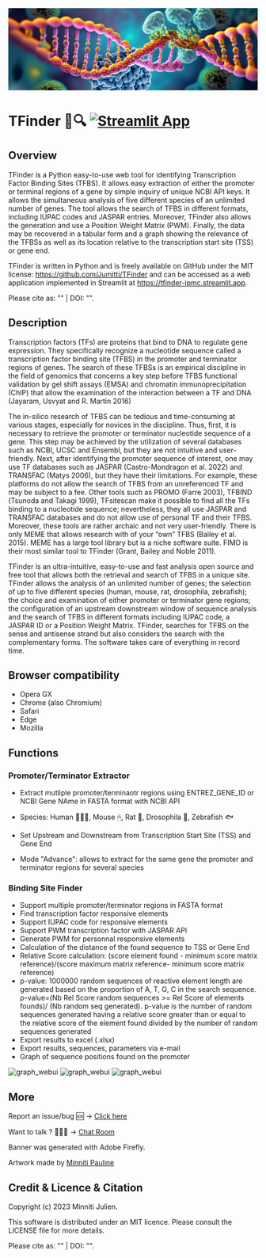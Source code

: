 <picture>
    <img
        src="/img/banners_TFinder.jpg">
</picture>

# TFinder 🧬🔍 [![Streamlit App](https://static.streamlit.io/badges/streamlit_badge_black_white.svg)](https://tfinder-ipmc.streamlit.app/)

## Overview

TFinder is a Python easy-to-use web tool for identifying Transcription Factor Binding Sites (TFBS). It allows easy extraction of either the promoter or terminal regions of a gene by simple inquiry of unique NCBI API keys. It allows the simultaneous analysis of five different species of an unlimited number of genes. The tool allows the search of TFBS in different formats, including IUPAC codes and JASPAR entries. Moreover, TFinder also allows the generation and use a Position Weight Matrix (PWM). Finally, the data may be recovered in a tabular form and a graph showing the relevance of the TFBSs as well as its location relative to the transcription start site (TSS) or gene end.

TFinder is written in Python and is freely available on GitHub under the MIT license: https://github.com/Jumitti/TFinder and can be accessed as a web application implemented in Streamlit at https://tfinder-ipmc.streamlit.app.

Please cite as: "" | DOI: "".

## Description
Transcription factors (TFs) are proteins that bind to DNA to regulate gene expression. They specifically recognize a nucleotide sequence called a transcription factor binding site (TFBS) in the promoter and terminator regions of genes. The search of these TFBSs is an empirical discipline in the field of genomics that concerns a key step before TFBS functional validation by gel shift assays (EMSA) and chromatin immunoprecipitation (ChIP) that allow the examination of the interaction between a TF and DNA (Jayaram, Usvyat and R. Martin 2016)


The in-silico research of TFBS can be tedious and time-consuming at various stages, especially for novices in the discipline. Thus, first, it is necessary to retrieve the promoter or terminator nucleotide sequence of a gene. This step may be achieved by the utilization of several databases such as NCBI, UCSC and Ensembl, but they are not intuitive and user-friendly. Next, after identifying the promoter sequence of interest, one may use TF databases such as JASPAR (Castro-Mondragon et al. 2022) and TRANSFAC (Matys 2006), but they have their limitations. For example, these platforms do not allow the search of TFBS from an unreferenced TF and may be subject to a fee. Other tools such as PROMO (Farre 2003), TFBIND (Tsunoda and Takagi 1999), TFsitescan make it possible to find all the TFs binding to a nucleotide sequence; nevertheless, they all use JASPAR and TRANSFAC databases and do not allow use of personal TF and their TFBS. Moreover, these tools are rather archaic and not very user-friendly. There is only MEME that allows research with of your “own” TFBS (Bailey et al. 2015). MEME has a large tool library but is a niche software suite. FIMO is their most similar tool to TFinder (Grant, Bailey and Noble 2011).

TFinder is an ultra-intuitive, easy-to-use and fast analysis open source and free tool that allows both the retrieval and search of TFBS in a unique site. TFinder allows the analysis of an unlimited number of genes; the selection of up to five different species (human, mouse, rat, drosophila, zebrafish); the choice and examination of either promoter or terminator gene regions; the configuration of an upstream downstream window of sequence analysis and the search of TFBS in different formats including IUPAC code, a JASPAR ID or a Position Weight Matrix. TFinder, searches for TFBS on the sense and antisense strand but also considers the search with the complementary forms. The software takes care of everything in record time.


## Browser compatibility

- Opera GX
- Chrome (also Chromium)
- Safari
- Edge
- Mozilla

## Functions
### Promoter/Terminator Extractor
- Extract mutliple promoter/terminaotr regions using ENTREZ_GENE_ID or NCBI Gene NAme in FASTA format with NCBI API
- Species: Human 🙋🏼‍♂️, Mouse 🖱, Rat 🐀, Drosophila 🦟, Zebrafish 🐟
- Set Upstream and Downstream from Transcription Start Site (TSS) and Gene End

- Mode "Advance": allows to extract for the same gene the promoter and terminator regions for several species

### Binding Site Finder
- Support multiple promoter/terminator regions in FASTA format
- Find transcription factor responsive elements
- Support IUPAC code for responsive elements
- Support PWM transcription factor with JASPAR API
- Generate PWM for personnal responsive elements
- Calculation of the distance of the found sequence to TSS or Gene End
- Relative Score calculation: (score element found - minimum score matrix reference)/(score maximum matrix reference- minimum score matrix reference)
- p-value: 1000000 random sequences of reactive element length are generated based on the proportion of A, T, G, C in the search sequence. p-value=(Nb Rel Score random sequences >= Rel Score of elements founds)/ (Nb random seq generated). p-value is the number of random sequences generated having a relative score greater than or equal to the relative score of the element found divided by the number of random sequences generated
- Export results to excel (.xlsx)
- Export results, sequences, parameters via e-mail
- Graph of sequence positions found on the promoter

![graph_webui](https://raw.githubusercontent.com/Jumitti/TFinder/main/img/promtermoriginal.png)
![graph_webui](https://raw.githubusercontent.com/Jumitti/TFinder/main/img/bsfMS.png)
![graph_webui](https://raw.githubusercontent.com/Jumitti/TFinder/main/img/Graph%20WebUI.png)

## More

Report an issue/bug 🆘 -> [Click here](https://github.com/Jumitti/TFinder/issues/new/choose)

Want to talk ? 🙋🏼‍♂️ -> [Chat Room](https://github.com/Jumitti/TFinder/discussions)

Banner was generated with Adobe Firefly.

Artwork made by [Minniti Pauline](https://minnitidesign.fr/)

## Credit & Licence & Citation

Copyright (c) 2023 Minniti Julien.

This software is distributed under an MIT licence. Please consult the LICENSE file for more details.

Please cite as: "" | DOI: "".


